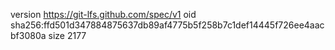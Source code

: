 version https://git-lfs.github.com/spec/v1
oid sha256:ffd501d347884875637db89af4775b5f258b7c1def14445f726ee4aacbf3080a
size 2177
